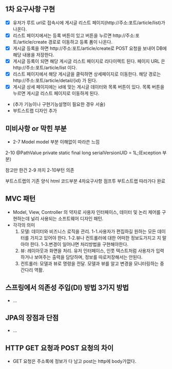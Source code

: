 ## 1차 요구사항 구현
- [X] 유저가 루트 url로 접속시에 게시글 리스트 페이지(http://주소:포트/article/list)가 나온다.
- [X] 리스트 페이지에서는 등록 버튼이 있고 버튼을 누르면 http://주소:포트/article/create 경로로 이동하고 등록 폼이 나온다.
- [X] 게시글 등록을 하면 http://주소:포트/article/create로 POST 요청을 보내어 DB에 해당 내용을 저장한다.
- [X] 게시글 등록이 되면 해당 게시글 리스트 페이지로 리다이렉트 된다. 페이지 URL 은 http://주소:포트/article/list 이다.
- [X] 리스트 페이지에서 해당 게시글을 클릭하면 상세페이지로 이동한다. 해당 경로는 http://주소:포트/article/detail/{id} 가 된다.
- [X] 게시글 상세 페이지에는 id에 맞는 게시글 데이터와 목록 버튼이 있다. 목록 버튼을 누르면 게시글 리스트 페이지로 이동하게 된다.

- (추가 기능이나 구현기능설명이 필요한 경우 서술)
- 부트스트랩 디자인 추가

## 미비사항 or 막힌 부분
- 2-7 Model model 부분 이해없이 따라쓴 느낌

2-10 @PathValue
private static final long serialVersionUID = 1L;(Exception 부분)

참고만 한건 2-9 까지 
2-10부턴 의존 

부트스트랩의 기존 양식 html 코드부분
4차요구사항 점프투 
부트스트랩 따라가다 완료


## MVC 패턴
- Model, View, Controller 의 약자로 사용자 인터페이스, 데이터 및 논리 제어를 구현하는데 널리 사용되는 소프트웨어 디자인 패턴.
- 각각의 의미
  1. 모델: 데이터와 비즈니스 로직을 관리.
    1-1.사용자가 편집하길 원하는 모든 데이터를 가지고 있어야 한다.
    1-2.뷰나 컨트롤러에 대한 어떠한 정보도가지고 지 말아야 한다.
    1-3.변경이 일어나면 처리방법을 구현해야한다.   
  2. 뷰: 레이아웃과 화면을 처리.
     유저 인터페이스, 인풋 텍스트처럼 사용자가 입력하거나 보여주는 출력을 담당하며, 정보를 따로저장해서는 안된다. 
  3. 컨트롤러: 모델과 뷰로 명령을 전달.
    모델과 뷰를 알고 변경을 모니터링하는 중간다리 역활. 

## 스프링에서 의존성 주입(DI) 방법 3가지 방법
- ...

## JPA의 장점과 단점
- ...

## HTTP GET 요청과 POST 요청의 차이
- GET 요청은 주소록에 정보가 다 남고 post는 http에 body가없다.  
